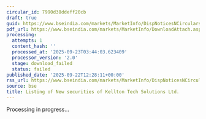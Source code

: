 ```yaml
---
circular_id: 7990d38ddeff20cb
draft: true
guid: https://www.bseindia.com/markets/MarketInfo/DispNoticesNCirculars.aspx?Noticeid={5573A296-18D4-4F48-AAA7-058093AEFF08}&noticeno=20250922-18&dt=09/22/2025&icount=18&totcount=58&flag=0
pdf_url: https://www.bseindia.com/markets/MarketInfo/DownloadAttach.aspx?id=20250922-18&attachedId=
processing:
  attempts: 1
  content_hash: ''
  processed_at: '2025-09-23T03:44:03.623409'
  processor_version: '2.0'
  stage: download_failed
  status: failed
published_date: '2025-09-22T12:28:11+00:00'
rss_url: https://www.bseindia.com/markets/MarketInfo/DispNoticesNCirculars.aspx?Noticeid={5573A296-18D4-4F48-AAA7-058093AEFF08}&noticeno=20250922-18&dt=09/22/2025&icount=18&totcount=58&flag=0
source: bse
title: Listing of New securities of Kellton Tech Solutions Ltd.
---
```


Processing in progress...